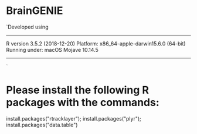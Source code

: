 # BrainGENIE

`Developed using
______ 

R version 3.5.2 (2018-12-20)
Platform: x86_64-apple-darwin15.6.0 (64-bit)
Running under: macOS Mojave 10.14.5
______
`

# Please install the following R packages with the commands:
install.packages("rtracklayer");
install.packages("plyr");
install.packages("data.table")
